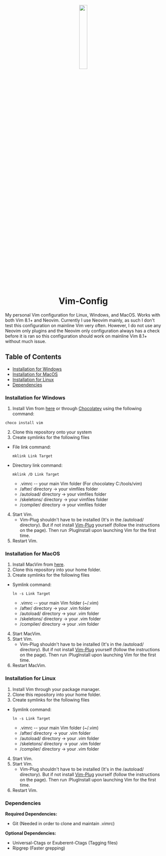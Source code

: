 <p align="center"><img src="https://cdn.iconscout.com/icon/free/png-256/vim-283379.png" width="23%"/></p>
<h1 align="center">Vim-Config</h1>

My personal Vim configuration for Linux, Windows, and MacOS. Works with both Vim 8.1+ and Neovim.
Currently I use Neovim mainly, as such I don't test this configuration on mainline Vim very
often. However, I do not use any Neovim only plugins and the Neovim only configuration always
has a check before it is ran so this configuration should work on mainline Vim 8.1+ without 
much issue.

## Table of Contents
- [Installation for Windows](#installation-for-windows)
- [Installation for MacOS](#installation-for-macos)
- [Installation for Linux](#installation-for-linux)
- [Dependencies](#dependencies)

<a name="installation-for-windows"></a>
### Installation for Windows

1. Install Vim from [here](https://github.com/vim/vim-win32-installer/releases) or through [Chocolatey](https://chocolatey.org/) using the following command:
```
choco install vim
```
2. Clone this repository onto your system
3. Create symlinks for the following files
  * File link command:
    ```
    mklink Link Target
    ```
  * Directory link command:
    ```
    mklink /D Link Target
    ```

    * .vimrc -- your main Vim folder (For chocolatey C:/tools/vim)
    * /after/ directory -> your vimfiles folder
    * /autoload/ directory -> your vimfiles folder
    * /skeletons/ directory -> your vimfiles folder
    * /compiler/ directory -> your vimfiles folder
4. Start Vim.
    * Vim-Plug shouldn't have to be installed (It's in the /autoload/ directory). 
    But if not install [Vim-Plug](https://github.com/junegunn/vim-plug) yourself (follow the instructions on the page). 
    Then run :PlugInstall upon launching Vim for the first time.
5. Restart Vim.

<a name="installation-for-macos"></a>
### Installation for MacOS

1. Install MacVim from [here](https://github.com/macvim-dev/macvim/releases/tag/snapshot-161).
2. Clone this repository into your home folder.
3. Create symlinks for the following files
  * Symlink command:
    ```
    ln -s Link Target
    ```

    * .vimrc -- your main Vim folder (~/.vim)
    * /after/ directory -> your .vim folder
    * /autoload/ directory -> your .vim folder
    * /skeletons/ directory -> your .vim folder
    * /compiler/ directory -> your .vim folder
4. Start MacVim.
5. Start Vim.
    * Vim-Plug shouldn't have to be installed (It's in the /autoload/ directory). 
    But if not install [Vim-Plug](https://github.com/junegunn/vim-plug) yourself (follow the instructions on the page). 
    Then run :PlugInstall upon launching Vim for the first time.
6. Restart MacVim.

<a name="installation-for-linux"></a>
### Installation for Linux

1. Install Vim through your package manager.
2. Clone this repository into your home folder.
3. Create symlinks for the following files
  * Symlink command:
    ```
    ln -s Link Target
    ```

    * .vimrc -- your main Vim folder (~/.vim)
    * /after/ directory -> your .vim folder
    * /autoload/ directory -> your .vim folder
    * /skeletons/ directory -> your .vim folder
    * /compiler/ directory -> your .vim folder
4. Start Vim.
5. Start Vim.
    * Vim-Plug shouldn't have to be installed (It's in the /autoload/ directory). 
    But if not install [Vim-Plug](https://github.com/junegunn/vim-plug) yourself (follow the instructions on the page). 
    Then run :PlugInstall upon launching Vim for the first time.
6. Restart Vim.

<a name="dependencies"></a>
### Dependencies

**Required Dependencies:**

* Git (Needed in order to clone and maintain .vimrc)

**Optional Dependencies:**

* Universal-Ctags or Exuberent-Ctags (Tagging files)
* Ripgrep (Faster grepping)
